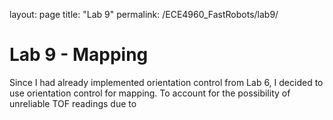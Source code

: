 layout: page
title: "Lab 9"
permalink: /ECE4960_FastRobots/lab9/

# Lab 9 - Mapping

Since I had already implemented orientation control from Lab 6, I decided to use orientation control for mapping. To account for the possibility of unreliable TOF readings due to 